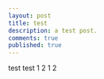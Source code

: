 ```yaml
---
layout: post
title: test
description: a test post.
comments: true
published: true
---
```


test test 1 2 1 2